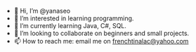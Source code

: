 - 👋 Hi, I’m @yanaseo
- 👀 I’m interested in learning programming. 
- 🌱 I’m currently learning Java, C#, SQL.
- 💞️ I’m looking to collaborate on beginners and small projects. 
- 📫 How to reach me: email me on frenchtinalac@yahoo.com

<!---
yanaseo/yanaseo is a ✨ special ✨ repository because its `README.md` (this file) appears on your GitHub profile.
You can click the Preview link to take a look at your changes.
--->
